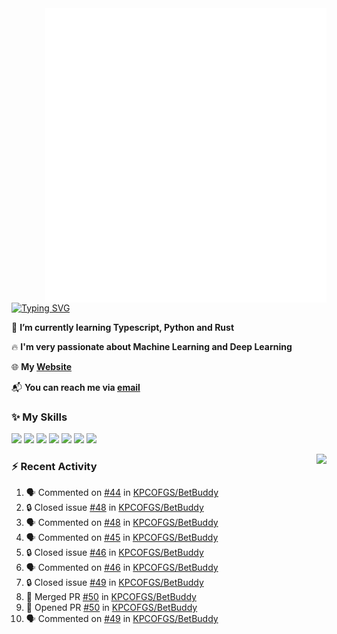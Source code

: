 <img align="right" width="450" src="github-metrics.svg">

[![Typing SVG](https://readme-typing-svg.herokuapp.com?duration=2500&vCenter=true&width=200&height=40&lines=Hello+World+👋)](https://git.io/typing-svg)

🌱 **I’m currently learning Typescript, Python and Rust**

🔥 **I'm very passionate about Machine Learning and Deep Learning**

🌐 **My [Website](https://kpcofgs.github.io/)**

📬 **You can reach me via [email](mailto:shixian_sheng-2@protonmail.com)**

### ✨ **My Skills**

[![](https://img.shields.io/badge/LinuxMint-47A248?style=flat-square&logo=linuxmint&logoColor=fff)](https://linuxmint.com/)
[![](https://img.shields.io/badge/MXLinux-000000?style=flat-square&logo=mxlinux&logoColor=fff)](https://mxlinux.org/)
[![](https://img.shields.io/badge/Windows11-0078d6?style=flat-square&logo=windows&logoColor=fff)](https://www.microsoft.com/software-download/windows11)
![](https://img.shields.io/badge/Python-3572A5?style=flat-square&logo=python&logoColor=white)
![](https://img.shields.io/badge/HTML-E34C26?style=flat-square&logo=html5&logoColor=white)
![](https://img.shields.io/badge/CSS-563D7C?style=flat-square&logo=css3&logoColor=white)
![](https://img.shields.io/badge/TypeScript-3178C6?style=flat-square&logo=typescript&logoColor=white)

<a>
    <img align="right" height=210px src="https://github-readme-stats.vercel.app/api?username=KPCOFGS&theme=tokyonight&show_icons=true&show=prs_merged">
</a>

### ⚡ **Recent Activity**
<!--START_SECTION:activity-->
1. 🗣 Commented on [#44](https://github.com/KPCOFGS/BetBuddy/issues/44#issuecomment-2520302020) in [KPCOFGS/BetBuddy](https://github.com/KPCOFGS/BetBuddy)
2. 🔒 Closed issue [#48](https://github.com/KPCOFGS/BetBuddy/issues/48) in [KPCOFGS/BetBuddy](https://github.com/KPCOFGS/BetBuddy)
3. 🗣 Commented on [#48](https://github.com/KPCOFGS/BetBuddy/issues/48#issuecomment-2520220577) in [KPCOFGS/BetBuddy](https://github.com/KPCOFGS/BetBuddy)
4. 🗣 Commented on [#45](https://github.com/KPCOFGS/BetBuddy/pull/45#issuecomment-2520195202) in [KPCOFGS/BetBuddy](https://github.com/KPCOFGS/BetBuddy)
5. 🔒 Closed issue [#46](https://github.com/KPCOFGS/BetBuddy/issues/46) in [KPCOFGS/BetBuddy](https://github.com/KPCOFGS/BetBuddy)
6. 🗣 Commented on [#46](https://github.com/KPCOFGS/BetBuddy/issues/46#issuecomment-2518989085) in [KPCOFGS/BetBuddy](https://github.com/KPCOFGS/BetBuddy)
7. 🔒 Closed issue [#49](https://github.com/KPCOFGS/BetBuddy/issues/49) in [KPCOFGS/BetBuddy](https://github.com/KPCOFGS/BetBuddy)
8. 🎉 Merged PR [#50](https://github.com/KPCOFGS/BetBuddy/pull/50) in [KPCOFGS/BetBuddy](https://github.com/KPCOFGS/BetBuddy)
9. 💪 Opened PR [#50](https://github.com/KPCOFGS/BetBuddy/pull/50) in [KPCOFGS/BetBuddy](https://github.com/KPCOFGS/BetBuddy)
10. 🗣 Commented on [#49](https://github.com/KPCOFGS/BetBuddy/issues/49#issuecomment-2518952392) in [KPCOFGS/BetBuddy](https://github.com/KPCOFGS/BetBuddy)
<!--END_SECTION:activity-->
